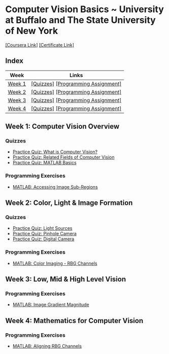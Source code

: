 # Computer Vision Basics ~ University at Buffalo and The State University of New York
[[Coursera Link]](https://www.coursera.org/learn/computer-vision-basics) [[Certificate Link]]()

## Index
| Week | Links |
|------|-------|
| [Week 1](#week-1-computer-vision-overview) | [[Quizzes]](#quizzes)   [[Programming Assignment]](#programming-exercises) |
| [Week 2](#week-2-color-light--image-formation) | [[Quizzes]](#quizzes-1) [[Programming Assignment]](#programming-exercises-1) |
| [Week 3](#week-3-low-mid--high-level-vision) | [[Quizzes]](#quizzes-2) [[Programming Assignment]](#programming-exercises-2) |
| [Week 4](#week-4-mathematics-for-computer-vision) | [[Quizzes]](#quizzes-3) [[Programming Assignment]](#programming-exercises-3) |


## Week 1: Computer Vision Overview
### Quizzes
- [Practice Quiz: What is Computer Vision?](week-1/what-is-computer-vision.md)
- [Practice Quiz: Related Fields of Computer Vision](week-1/related-fields-of-computer-vision.md)
- [Practice Quiz: MATLAB Basics](week-1/matlab-basics.md)

### Programming Exercises
- [MATLAB: Accessing Image Sub-Regions](week-1/accessing_image_sub_regions.m)

## Week 2: Color, Light & Image Formation
### Quizzes
- [Practice Quiz: Light Sources](week-2/light-sources.md)
- [Practice Quiz: Pinhole Camera](week-2/pin-hole-camera.md)
- [Practice Quiz: Digital Camera](week-2/digital-camera.md)

### Programming Exercises
- [MATLAB: Color Imaging - RBG Channels]()

## Week 3: Low, Mid & High Level Vision
### Programming Exercises
- [MATLAB: Image Gradient Magnitude]()

## Week 4: Mathematics for Computer Vision
### Programming Exercises
- [MATLAB: Aligning RBG Channels]()
